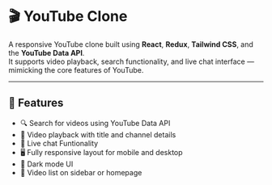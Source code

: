 # 🎬 YouTube Clone

A responsive YouTube clone built using **React**, **Redux**, **Tailwind CSS**, and the **YouTube Data API**.  
It supports video playback, search functionality, and live chat interface — mimicking the core features of YouTube.

---

## 🚀 Features

- 🔍 Search for videos using YouTube Data API
- 🎥 Video playback with title and channel details
- 💬 Live chat Funtionality
- 🖥️ Fully responsive layout for mobile and desktop
- 🌙 Dark mode UI 
- 📄 Video list on sidebar or homepage


